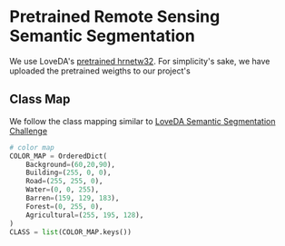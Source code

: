 # Pretrained Remote Sensing Semantic Segmentation

We use LoveDA's [pretrained hrnetw32](https://drive.google.com/drive/folders/1xFn1d8a4Hv4il52hLCzjEy_TY31RdRtg?usp=sharing). For simplicity's sake, we have uploaded the pretrained weigths to our project's 

## Class Map

We follow the class mapping similar to [LoveDA Semantic Segmentation Challenge](https://github.com/Junjue-Wang/LoveDA/tree/master/Semantic_Segmentation)

```python
# color map
COLOR_MAP = OrderedDict(
    Background=(60,20,90),
    Building=(255, 0, 0),
    Road=(255, 255, 0),
    Water=(0, 0, 255),
    Barren=(159, 129, 183),
    Forest=(0, 255, 0),
    Agricultural=(255, 195, 128),
)
CLASS = list(COLOR_MAP.keys())
```
